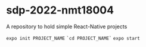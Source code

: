 # sdp-2022-nmt18004

A repository to hold simple React-Native projects

`expo init PROJECT_NAME`
``
`cd PROJECT_NAME`
``
`expo start`

